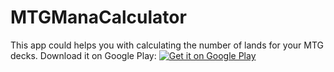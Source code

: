 # MTGManaCalculator
This app could helps you with calculating the number of lands for your MTG decks.
Download it on Google Play:
<a href='https://play.google.com/store/apps/details?id=unii.mtg.mana.calculator&pcampaignid=MKT-Other-global-all-co-prtnr-py-PartBadge-Mar2515-1'><img alt='Get it on Google Play' src='https://play.google.com/intl/en_us/badges/images/generic/en_badge_web_generic.png'/></a>
